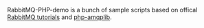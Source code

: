 RabbitMQ-PHP-demo is a bunch of sample scripts based on offical [RabbitMQ tutorials](http://www.rabbitmq.com/getstarted.html) and [php-amqplib](https://github.com/videlalvaro/php-amqplib).
